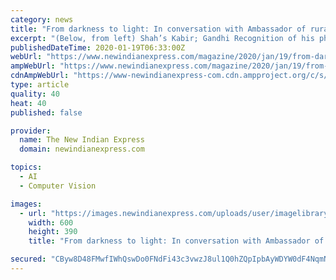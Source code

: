 ```yaml
---
category: news
title: "From darkness to light: In conversation with Ambassador of rural art Haku Shah"
excerpt: "(Below, from left) Shah’s Kabir; Gandhi Recognition of his philosophy came when Shah was invited by art historian ... Shah sought and found the harmonious relationship between object, technique and concept. The catalogue quotes him saying, “Simply because an object is common in the social sense, it does not mean that it is ordinary, not ..."
publishedDateTime: 2020-01-19T06:33:00Z
webUrl: "https://www.newindianexpress.com/magazine/2020/jan/19/from-darkness-to-light-in-conversation-with-ambassador-of-rural-art-haku-shah-2090215.html"
ampWebUrl: "https://www.newindianexpress.com/magazine/2020/jan/19/from-darkness-to-light-in-conversation-with-ambassador-of-rural-art-haku-shah-2090215.amp"
cdnAmpWebUrl: "https://www-newindianexpress-com.cdn.ampproject.org/c/s/www.newindianexpress.com/magazine/2020/jan/19/from-darkness-to-light-in-conversation-with-ambassador-of-rural-art-haku-shah-2090215.amp"
type: article
quality: 40
heat: 40
published: false

provider:
  name: The New Indian Express
  domain: newindianexpress.com

topics:
  - AI
  - Computer Vision

images:
  - url: "https://images.newindianexpress.com/uploads/user/imagelibrary/2020/1/18/w600X390/Darkness.jpg"
    width: 600
    height: 390
    title: "From darkness to light: In conversation with Ambassador of rural art Haku Shah"

secured: "CByw8D48FMwfIWhQswDo0FNdFi43c3vwzJ8ul1Q0hZQpIpbAyWDYW0dF4NqmNCTTDfCof8SrsTNz9CUTEJves7EOajQHxLCX4cQN+j3tullSPJCGlrU59ecqSyjSRHINyzNCtpZZWhQNdFybamAHWR4XHMKmGo8/Zv7NSx80A9C3E5uIxs1ECWVgoXxYekYJMhoAOzBGYB333gze8MrKq/UaReRPqAz0swVSKKUSMf28jN/T/srFz6hjv6v1LV942KXu4UOfS806l9uP4veQ2QAF6rRYfyg0n1mjiNi/HwQ=;RcaehlzRnwQp/OEmc4hjtQ=="
---
```


